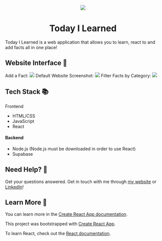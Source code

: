<div align="center">
    <a href="[website](https://todayilearned-brinikki.netlify.app/)/">
        <img src="v1/logo.png" crossorigin>
    </a>
    <h1>Today I Learned</h1> 
</div>
Today I Learned is a web application that allows you to learn, react to and add facts all in one place!

<h2>Website Interface 	&#127747</h2>
Add a Fact:
<img src="public/Screenshot21.png" crossorigin>
Default Website Screenshot:
<img src="public/Screenshot9.png" crossorigin>
Filter Facts by Category:
<img src="public/Screenshot20.png" crossorigin>


<h2>Tech Stack &#128218</h2>
 Frontend

- HTML/CSS
- JavaScript
- React

#### Backend
- Node.js (Node.js must be downloaded in order to use React)
- Supabase


<h2>Need Help?	&#128587</h2>

Get your questions answered. Get in touch with me through [my website](https://briannaiwu.com) or [LinkedIn](https://www.linkedin.com/in/brinikki/)!

<h2>Learn More 💭</h2>

You can learn more in the [Create React App documentation](https://facebook.github.io/create-react-app/docs/getting-started).

This project was bootstrapped with [Create React App](https://github.com/facebook/create-react-app).

To learn React, check out the [React documentation](https://reactjs.org/).

###
